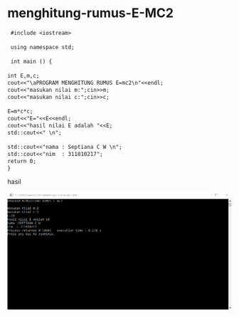 # menghitung-rumus-E-MC2

     #include <iostream>

     using namespace std;

     int main () {

    int E,m,c;
    cout<<"\aPROGRAM MENGHITUNG RUMUS E=mc2\n"<<endl;
    cout<<"masukan nilai m:";cin>>m;
    cout<<"masukan nilai c:";cin>>c;

    E=m*c*c;
    cout<<"E="<<E<<endl;
    cout<<"hasil nilai E adalah "<<E;
    std::cout<<" \n";

    std::cout<<"nama : Septiana C W \n";
    std::cout<<"nim  : 311810217";
    return 0;
    }
    
    
    
    
 hasil
 
 ![img](https://github.com/septianaana/menghitung-rumus-E-MC2/blob/master/E=MC2.png?raw=true)
